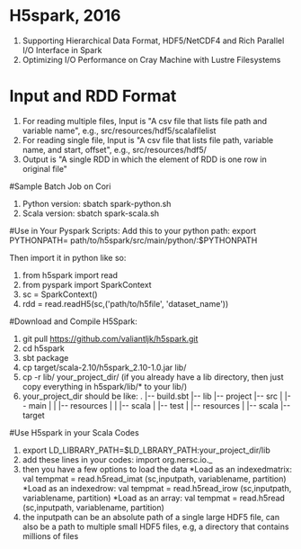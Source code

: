 # H5spark, 2016
1. Supporting Hierarchical Data Format, HDF5/NetCDF4 and Rich Parallel I/O Interface in Spark
2. Optimizing I/O Performance on Cray Machine with Lustre Filesystems

# Input and RDD Format
1. For reading multiple files, Input is "A csv file that lists file path and variable name", e.g., src/resources/hdf5/scalafilelist
2. For reading single file, Input is "A csv file that lists file path, variable name, and start, offset", e.g., src/resources/hdf5/
3. Output is "A single RDD in which the element of RDD is one row in original file"

#Sample Batch Job on Cori
1. Python version: sbatch spark-python.sh 
2. Scala version: sbatch spark-scala.sh

#Use in Your Pyspark Scripts:
Add this to your python path:
	export PYTHONPATH= path/to/h5spark/src/main/python/:$PYTHONPATH

Then import it in python like so:

1. from h5spark import read
2. from pyspark import SparkContext
3. sc = SparkContext()
4. rdd = read.readH5(sc,('path/to/h5file', 'dataset_name'))

#Download and Compile H5Spark:
1. git pull https://github.com/valiantljk/h5spark.git
2. cd h5spark
3. sbt package
4. cp target/scala-2.10/h5spark_2.10-1.0.jar lib/
5. cp -r lib/ your_project_dir/ (if you already have a lib directory, then just copy everything in h5spark/lib/* to your lib/)
6. your_project_dir should be like:
.
|-- build.sbt
|-- lib
|-- project
|-- src
|   |-- main
|   |   |-- resources
|   |   |-- scala
|   |-- test
|       |-- resources
|       |-- scala
|-- target

#Use H5spark in your Scala Codes
1. export LD_LIBRARY_PATH=$LD_LBRARY_PATH:your_project_dir/lib
2. add these lines in your codes:
import org.nersc.io._
3. then you have a few options to load the data
*Load as an indexedmatrix: val tempmat = read.h5read_imat (sc,inputpath, variablename, partition)
*Load as an indexedrow: val tempmat = read.h5read_irow (sc,inputpath, variablename, partition)
*Load as an array: val tempmat = read.h5read (sc,inputpath, variablename, partition)
4. the inputpath can be an absolute path of a single large HDF5 file, can also be a path to multiple small HDF5 files, e.g, a directory that contains millions of files

